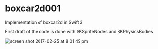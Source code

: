 # boxcar2d001

Implementation of boxcar2d in Swift 3

First draft of the code is done with SKSpriteNodes and SKPhysicsBodies

![screen shot 2017-02-25 at 8 01 45 pm](https://cloud.githubusercontent.com/assets/10734935/23337533/63d9517a-fb95-11e6-9986-56363827b93c.png)
